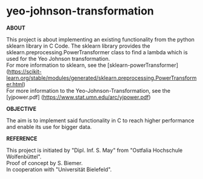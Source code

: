 # yeo-johnson-transformation

__ABOUT__

This project is about implementing an existing functionality from the python sklearn library in C Code.
The sklearn library provides the sklearn.preprocessing.PowerTransformer class to find a lambda which is used for the Yeo Johnson transformation.<br>
For more information to sklearn, see the [sklearn-powerTransformer] (https://scikit-learn.org/stable/modules/generated/sklearn.preprocessing.PowerTransformer.html)<br>
For more information to the Yeo-Johnson-Transformation, see the [yjpower.pdf] (https://www.stat.umn.edu/arc/yjpower.pdf)

__OBJECTIVE__

The aim is to implement said functionality in C to reach higher performance and enable its use for bigger data.

__REFERENCE__

This project is initiated by "Dipl. Inf. S. May" from "Ostfalia Hochschule Wolfenbüttel".<br>
Proof of concept by S. Biemer.<br>
In cooperation with "Universität Bielefeld".
